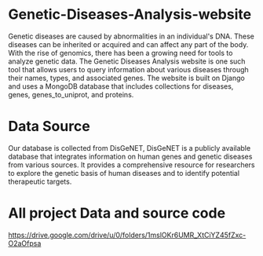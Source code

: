 # Genetic-Diseases-Analysis-website
Genetic diseases are caused by abnormalities in an individual's DNA.
These diseases can be inherited or acquired and can affect any part of the body.
With the rise of genomics, there has been a growing need for tools to analyze genetic data. 
The Genetic Diseases Analysis website is one such tool that allows users to query information about various diseases through their names, types, and associated genes.
The website is built on Django and uses a MongoDB database that includes collections for diseases, genes, genes_to_uniprot, and proteins.
# Data Source
Our database is collected from DisGeNET,
DisGeNET is a publicly available database that integrates information on human genes and genetic diseases from various sources.
It provides a comprehensive resource for researchers to explore the genetic basis of human diseases and to identify potential therapeutic targets.
# All project Data and source code
https://drive.google.com/drive/u/0/folders/1mslOKr6UMR_XtCiYZ45fZxc-O2aOfpsa





